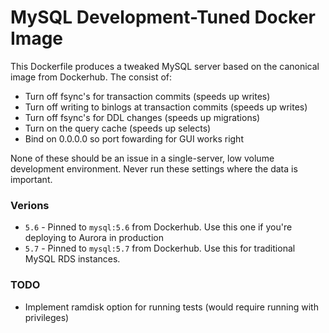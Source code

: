 # MySQL Development-Tuned Docker Image

This Dockerfile produces a tweaked MySQL server based on the canonical image from Dockerhub.
The consist of:

- Turn off fsync's for transaction commits (speeds up writes)
- Turn off writing to binlogs at transaction commits (speeds up writes)
- Turn off fsync's for DDL changes (speeds up migrations)
- Turn on the query cache (speeds up selects)
- Bind on 0.0.0.0 so port fowarding for GUI works right

None of these should be an issue in a single-server, low volume development environment. 
Never run these settings where the data is important.

### Verions
- `5.6` - Pinned to `mysql:5.6` from Dockerhub. Use this one if you're deploying to Aurora in production
- `5.7` - Pinned to `mysql:5.7` from Dockerhub. Use this for traditional MySQL RDS instances.

### TODO
- Implement ramdisk option for running tests (would require running with privileges)